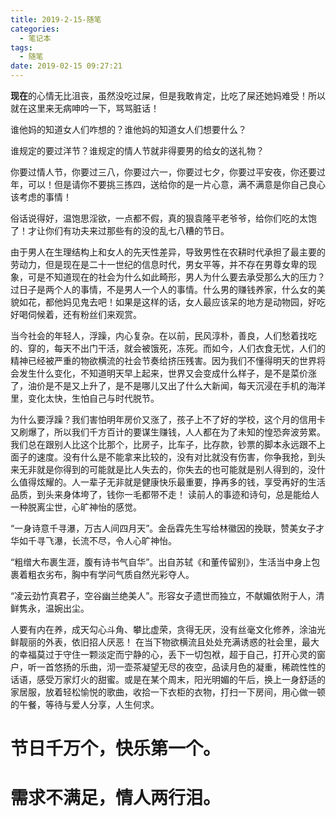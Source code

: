```yaml
---
title: 2019-2-15-随笔
categories:
  - 笔记本
tags:
  - 随笔
date: 2019-02-15 09:27:21
---
```


**现在**的心情无比沮丧，虽然没吃过屎，但是我敢肯定，比吃了屎还她妈难受！所以就在这里来无病呻吟一下，骂骂脏话！

谁他妈的知道女人们咋想的？谁他妈的知道女人们想要什么？

谁规定的要过洋节？谁规定的情人节就非得要男的给女的送礼物？

你要过情人节，你要过三八，你要过六一，你要过七夕，你要过平安夜，你还要过年，可以！但是请你不要挑三拣四，送给你的是一片心意，满不满意是你自己良心该考虑的事情！

俗话说得好，温饱思淫欲，一点都不假，真的狠袁隆平老爷爷，给你们吃的太饱了！才让你们有功夫来过那些有的没的乱七八糟的节日。

由于男人在生理结构上和女人的先天性差异，导致男性在农耕时代承担了最主要的劳动力，但是现在是二十一世纪的信息时代，男女平等，并不存在男尊女卑的现象，可是不知道现在的社会为什么如此畸形，男人为什么要去承受那么大的压力？过日子是两个人的事情，不是男人一个人的事情。什么男的赚钱养家，什么女的美貌如花，都他妈见鬼去吧！如果是这样的话，女人最应该呆的地方是动物园，好吃好喝伺候着，还有粉丝们来观赏。

当今社会的年轻人，浮躁，内心复杂。在以前，民风淳朴，善良，人们愁着找吃的、穿的，每天不出门干活，就会被饿死，冻死。而如今，人们衣食无忧，人们的精神已经被严重的物欲横流的社会节奏给挤压残害。因为我们不懂得明天的世界将会发生什么变化，不知道明天早上起来，世界又会变成什么样子，是不是菜价涨了，油价是不是又上升了，是不是哪儿又出了什么大新闻，每天沉浸在手机的海洋里，变化太快，生怕自己与时代脱节。

为什么要浮躁？我们害怕明年房价又涨了，孩子上不了好的学校，这个月的信用卡又刷爆了，所以我们千方百计的要谋生赚钱，人人都在为了未知的惶恐奔波劳累。我们总在跟别人比这个比那个，比房子，比车子，比存款，钞票的脚本永远跟不上面子的速度。没有什么是不能拿来比较的，没有对比就没有伤害，你争我抢，到头来无非就是你得到的可能就是比人失去的，你失去的也可能就是别人得到的，没什么值得炫耀的。人一辈子无非就是健康快乐最重要，挣再多的钱，享受再好的生活品质，到头来身体垮了，钱你一毛都带不走！
读前人的事迹和诗句，总是能给人一种脱离尘世，心旷神怡的感觉。

“一身诗意千寻瀑，万古人间四月天”。金岳霖先生写给林徽因的挽联，赞美女子才华如千寻飞瀑，长流不尽，令人心旷神怡。

“粗缯大布裹生涯，腹有诗书气自华”。出自苏轼《和董传留别》，生活当中身上包裹着粗衣劣布，胸中有学问气质自然光彩夺人。

“凌云劲竹真君子，空谷幽兰绝美人”。形容女子遗世而独立，不献媚依附于人，清鲜隽永，温婉出尘。

人要有内在养，成天勾心斗角、攀比虚荣，贪得无厌，没有丝毫文化修养，涂油光鲜靓丽的外表，依旧招人厌恶！
在当下物欲横流且处处充满诱惑的社会里，最大的幸福莫过于守住一颗淡定而宁静的心，丢下一切包袱，超于自己，打开心灵的窗户，听一首悠扬的乐曲，沏一壶茶凝望无尽的夜空，品读月色的凝重，稀疏性性的话语，感受万家灯火的甜蜜。或是在某个周末，阳光明媚的午后，换上一身舒适的家居服，放着轻松愉悦的歌曲，收拾一下衣柜的衣物，打扫一下房间，用心做一顿的午餐，等待与爱人分享，人生何求。

# 节日千万个，快乐第一个。
# 需求不满足，情人两行泪。